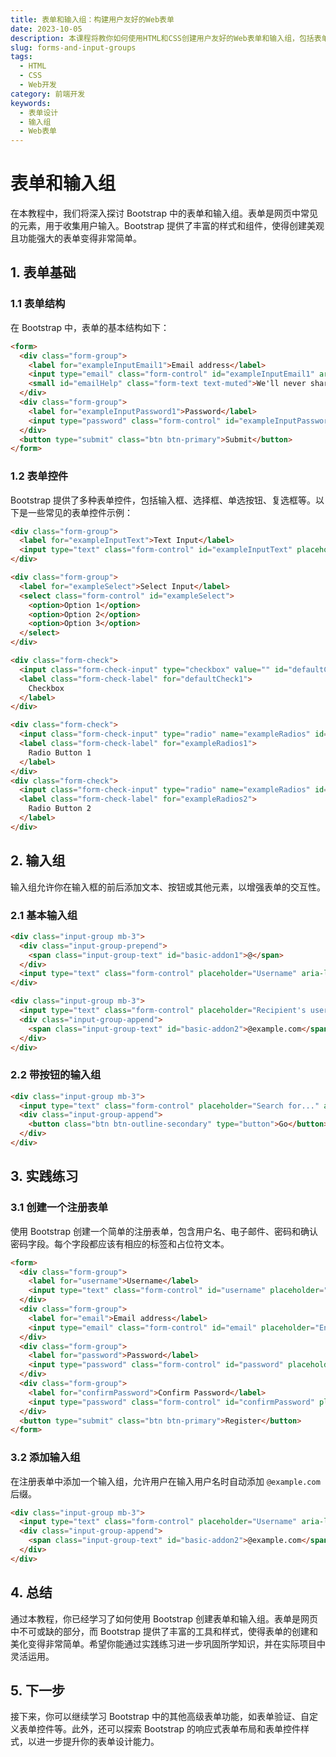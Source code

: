 ```yaml
---
title: 表单和输入组：构建用户友好的Web表单
date: 2023-10-05
description: 本课程将教你如何使用HTML和CSS创建用户友好的Web表单和输入组，包括表单布局、输入类型、验证和样式设计。
slug: forms-and-input-groups
tags:
  - HTML
  - CSS
  - Web开发
category: 前端开发
keywords:
  - 表单设计
  - 输入组
  - Web表单
---
```


# 表单和输入组

在本教程中，我们将深入探讨 Bootstrap 中的表单和输入组。表单是网页中常见的元素，用于收集用户输入。Bootstrap 提供了丰富的样式和组件，使得创建美观且功能强大的表单变得非常简单。

## 1. 表单基础

### 1.1 表单结构

在 Bootstrap 中，表单的基本结构如下：

```html
<form>
  <div class="form-group">
    <label for="exampleInputEmail1">Email address</label>
    <input type="email" class="form-control" id="exampleInputEmail1" aria-describedby="emailHelp" placeholder="Enter email">
    <small id="emailHelp" class="form-text text-muted">We'll never share your email with anyone else.</small>
  </div>
  <div class="form-group">
    <label for="exampleInputPassword1">Password</label>
    <input type="password" class="form-control" id="exampleInputPassword1" placeholder="Password">
  </div>
  <button type="submit" class="btn btn-primary">Submit</button>
</form>
```

### 1.2 表单控件

Bootstrap 提供了多种表单控件，包括输入框、选择框、单选按钮、复选框等。以下是一些常见的表单控件示例：

```html
<div class="form-group">
  <label for="exampleInputText">Text Input</label>
  <input type="text" class="form-control" id="exampleInputText" placeholder="Enter text">
</div>

<div class="form-group">
  <label for="exampleSelect">Select Input</label>
  <select class="form-control" id="exampleSelect">
    <option>Option 1</option>
    <option>Option 2</option>
    <option>Option 3</option>
  </select>
</div>

<div class="form-check">
  <input class="form-check-input" type="checkbox" value="" id="defaultCheck1">
  <label class="form-check-label" for="defaultCheck1">
    Checkbox
  </label>
</div>

<div class="form-check">
  <input class="form-check-input" type="radio" name="exampleRadios" id="exampleRadios1" value="option1" checked>
  <label class="form-check-label" for="exampleRadios1">
    Radio Button 1
  </label>
</div>
<div class="form-check">
  <input class="form-check-input" type="radio" name="exampleRadios" id="exampleRadios2" value="option2">
  <label class="form-check-label" for="exampleRadios2">
    Radio Button 2
  </label>
</div>
```

## 2. 输入组

输入组允许你在输入框的前后添加文本、按钮或其他元素，以增强表单的交互性。

### 2.1 基本输入组

```html
<div class="input-group mb-3">
  <div class="input-group-prepend">
    <span class="input-group-text" id="basic-addon1">@</span>
  </div>
  <input type="text" class="form-control" placeholder="Username" aria-label="Username" aria-describedby="basic-addon1">
</div>

<div class="input-group mb-3">
  <input type="text" class="form-control" placeholder="Recipient's username" aria-label="Recipient's username" aria-describedby="basic-addon2">
  <div class="input-group-append">
    <span class="input-group-text" id="basic-addon2">@example.com</span>
  </div>
</div>
```

### 2.2 带按钮的输入组

```html
<div class="input-group mb-3">
  <input type="text" class="form-control" placeholder="Search for..." aria-label="Search for...">
  <div class="input-group-append">
    <button class="btn btn-outline-secondary" type="button">Go</button>
  </div>
</div>
```

## 3. 实践练习

### 3.1 创建一个注册表单

使用 Bootstrap 创建一个简单的注册表单，包含用户名、电子邮件、密码和确认密码字段。每个字段都应该有相应的标签和占位符文本。

```html
<form>
  <div class="form-group">
    <label for="username">Username</label>
    <input type="text" class="form-control" id="username" placeholder="Enter username">
  </div>
  <div class="form-group">
    <label for="email">Email address</label>
    <input type="email" class="form-control" id="email" placeholder="Enter email">
  </div>
  <div class="form-group">
    <label for="password">Password</label>
    <input type="password" class="form-control" id="password" placeholder="Password">
  </div>
  <div class="form-group">
    <label for="confirmPassword">Confirm Password</label>
    <input type="password" class="form-control" id="confirmPassword" placeholder="Confirm password">
  </div>
  <button type="submit" class="btn btn-primary">Register</button>
</form>
```

### 3.2 添加输入组

在注册表单中添加一个输入组，允许用户在输入用户名时自动添加 `@example.com` 后缀。

```html
<div class="input-group mb-3">
  <input type="text" class="form-control" placeholder="Username" aria-label="Username" aria-describedby="basic-addon2">
  <div class="input-group-append">
    <span class="input-group-text" id="basic-addon2">@example.com</span>
  </div>
</div>
```

## 4. 总结

通过本教程，你已经学习了如何使用 Bootstrap 创建表单和输入组。表单是网页中不可或缺的部分，而 Bootstrap 提供了丰富的工具和样式，使得表单的创建和美化变得非常简单。希望你能通过实践练习进一步巩固所学知识，并在实际项目中灵活运用。

## 5. 下一步

接下来，你可以继续学习 Bootstrap 中的其他高级表单功能，如表单验证、自定义表单控件等。此外，还可以探索 Bootstrap 的响应式表单布局和表单控件样式，以进一步提升你的表单设计能力。